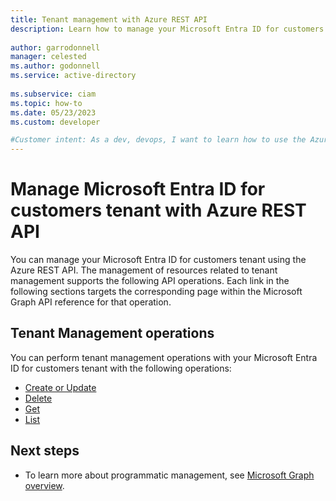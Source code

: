 ```yaml
---
title: Tenant management with Azure REST API
description: Learn how to manage your Microsoft Entra ID for customers tenant by calling the Azure REST API.
 
author: garrodonnell
manager: celested
ms.author: godonnell
ms.service: active-directory
 
ms.subservice: ciam
ms.topic: how-to
ms.date: 05/23/2023
ms.custom: developer

#Customer intent: As a dev, devops, I want to learn how to use the Azure REST API to manage my Microsoft Entra ID for customers tenant.
---
```


# Manage Microsoft Entra ID for customers tenant with Azure REST API
You can manage your Microsoft Entra ID for customers tenant using the Azure REST API. The management of resources related to tenant management supports the following API operations. Each link in the following sections targets the corresponding page within the Microsoft Graph API reference for that operation.

## Tenant Management operations

You can perform tenant management operations with your Microsoft Entra ID for customers tenant with the following operations:

- [Create or Update](/rest/api/azurestack/directory-tenants/create-or-update)
- [Delete](/rest/api/azurestack/directory-tenants/delete)
- [Get](/rest/api/azurestack/directory-tenants/get)
- [List](/rest/api/azurestack/directory-tenants/list)

## Next steps

- To learn more about programmatic management, see [Microsoft Graph overview](/graph/overview). 
